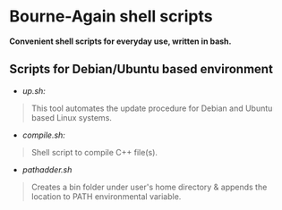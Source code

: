 Bourne-Again shell scripts
=
**Convenient shell scripts for everyday use, written in bash.**

## Scripts for Debian/Ubuntu based environment 
- *up.sh:*
>This tool automates the update procedure for Debian and Ubuntu based Linux systems.

- *compile.sh:*
>Shell script to compile C++ file(s).

- *pathadder.sh*
>Creates a bin folder under user's home directory & appends the location to PATH environmental variable.
